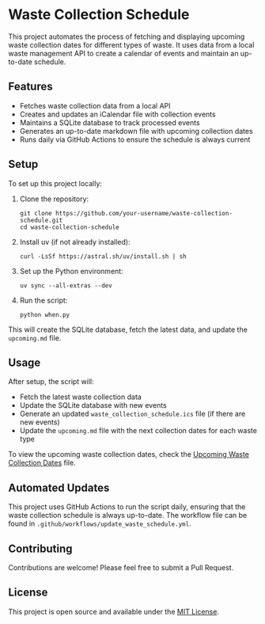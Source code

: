 # Waste Collection Schedule

This project automates the process of fetching and displaying upcoming waste collection dates for different types of waste. It uses data from a local waste management API to create a calendar of events and maintain an up-to-date schedule.

## Features

- Fetches waste collection data from a local API
- Creates and updates an iCalendar file with collection events
- Maintains a SQLite database to track processed events
- Generates an up-to-date markdown file with upcoming collection dates
- Runs daily via GitHub Actions to ensure the schedule is always current

## Setup

To set up this project locally:

1. Clone the repository:
   ```
   git clone https://github.com/your-username/waste-collection-schedule.git
   cd waste-collection-schedule
   ```

2. Install uv (if not already installed):
   ```
   curl -LsSf https://astral.sh/uv/install.sh | sh
   ```

3. Set up the Python environment:
   ```
   uv sync --all-extras --dev
   ```

4. Run the script:
   ```
   python when.py
   ```

This will create the SQLite database, fetch the latest data, and update the `upcoming.md` file.

## Usage

After setup, the script will:
- Fetch the latest waste collection data
- Update the SQLite database with new events
- Generate an updated `waste_collection_schedule.ics` file (if there are new events)
- Update the `upcoming.md` file with the next collection dates for each waste type

To view the upcoming waste collection dates, check the [Upcoming Waste Collection Dates](upcoming.md) file.

## Automated Updates

This project uses GitHub Actions to run the script daily, ensuring that the waste collection schedule is always up-to-date. The workflow file can be found in `.github/workflows/update_waste_schedule.yml`.

## Contributing

Contributions are welcome! Please feel free to submit a Pull Request.

## License

This project is open source and available under the [MIT License](LICENSE).
